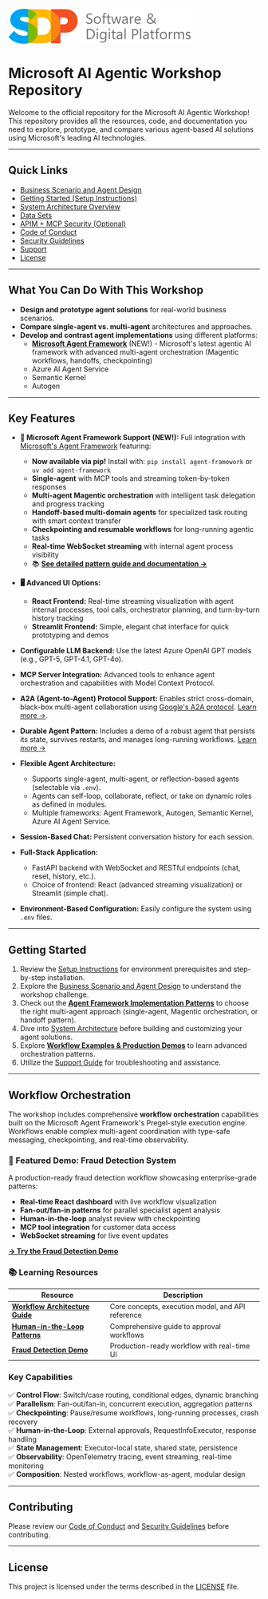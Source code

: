 ![alt text](docs/media/image-1.png)
# Microsoft AI Agentic Workshop Repository  
  
Welcome to the official repository for the Microsoft AI Agentic Workshop! This repository provides all the resources, code, and documentation you need to explore, prototype, and compare various agent-based AI solutions using Microsoft's leading AI technologies.  
  
---  
  
## Quick Links  
  
- [Business Scenario and Agent Design](./SCENARIO.md)  
- [Getting Started (Setup Instructions)](./SETUP.md)  
- [System Architecture Overview](./ARCHITECTURE.md)  
- [Data Sets](./DATA.md)  
- [APIM + MCP Security (Optional)](./mcp/MULTI_TENANT_MCP_SECURITY.md)  
- [Code of Conduct](./CODE_OF_CONDUCT.md)  
- [Security Guidelines](./SECURITY.md)  
- [Support](./SUPPORT.md)  
- [License](./LICENSE)  
  
---  
  
## What You Can Do With This Workshop  
  
- **Design and prototype agent solutions** for real-world business scenarios.  
- **Compare single-agent vs. multi-agent** architectures and approaches.  
- **Develop and contrast agent implementations** using different platforms:  
  - **[Microsoft Agent Framework](https://github.com/microsoft/agent-framework)** (NEW!) - Microsoft's latest agentic AI framework with advanced multi-agent orchestration (Magentic workflows, handoffs, checkpointing)  
  - Azure AI Agent Service  
  - Semantic Kernel  
  - Autogen  
  
---  
  
## Key Features  
  
- **🎯 Microsoft Agent Framework Support (NEW!):** Full integration with [Microsoft's Agent Framework](https://github.com/microsoft/agent-framework) featuring:
  - **Now available via pip!** Install with: `pip install agent-framework` or `uv add agent-framework`
  - **Single-agent** with MCP tools and streaming token-by-token responses
  - **Multi-agent Magentic orchestration** with intelligent task delegation and progress tracking
  - **Handoff-based multi-domain agents** for specialized task routing with smart context transfer
  - **Checkpointing and resumable workflows** for long-running agentic tasks
  - **Real-time WebSocket streaming** with internal agent process visibility
  - 📚 **[See detailed pattern guide and documentation →](agentic_ai/agents/agent_framework/README.md)**
  
- **🖥️ Advanced UI Options:**  
  - **React Frontend:** Real-time streaming visualization with agent internal processes, tool calls, orchestrator planning, and turn-by-turn history tracking
  - **Streamlit Frontend:** Simple, elegant chat interface for quick prototyping and demos
  
- **Configurable LLM Backend:** Use the latest Azure OpenAI GPT models (e.g., GPT-5, GPT-4.1, GPT-4o).  
- **MCP Server Integration:** Advanced tools to enhance agent orchestration and capabilities with Model Context Protocol.  
- **A2A (Agent-to-Agent) Protocol Support:** Enables strict cross-domain, black-box multi-agent collaboration using [Google's A2A protocol](https://github.com/google-a2a/A2A). [Learn more &rarr;](agentic_ai/agents/semantic_kernel/multi_agent/a2a).  
- **Durable Agent Pattern:** Includes a demo of a robust agent that persists its state, survives restarts, and manages long-running workflows. [Learn more &rarr;](agentic_ai/scenarios/durable_agent/README.md)  
- **Flexible Agent Architecture:**  
  - Supports single-agent, multi-agent, or reflection-based agents (selectable via `.env`).  
  - Agents can self-loop, collaborate, reflect, or take on dynamic roles as defined in modules.  
  - Multiple frameworks: Agent Framework, Autogen, Semantic Kernel, Azure AI Agent Service.  
- **Session-Based Chat:** Persistent conversation history for each session.  
- **Full-Stack Application:**  
  - FastAPI backend with WebSocket and RESTful endpoints (chat, reset, history, etc.).  
  - Choice of frontend: React (advanced streaming visualization) or Streamlit (simple chat).  
- **Environment-Based Configuration:** Easily configure the system using `.env` files.  
  
---  
  
## Getting Started  
  
1. Review the [Setup Instructions](./SETUP.md) for environment prerequisites and step-by-step installation.  
2. Explore the [Business Scenario and Agent Design](./SCENARIO.md) to understand the workshop challenge.  
3. Check out the **[Agent Framework Implementation Patterns](agentic_ai/agents/agent_framework/README.md)** to choose the right multi-agent approach (single-agent, Magentic orchestration, or handoff pattern).
4. Dive into [System Architecture](./ARCHITECTURE.md) before building and customizing your agent solutions.  
5. Explore **[Workflow Examples & Production Demos](agentic_ai/workflow/)** to learn advanced orchestration patterns.
6. Utilize the [Support Guide](./SUPPORT.md) for troubleshooting and assistance.  
  
---  
  
## Workflow Orchestration  
  
The workshop includes comprehensive **workflow orchestration** capabilities built on the Microsoft Agent Framework's Pregel-style execution engine. Workflows enable complex multi-agent coordination with type-safe messaging, checkpointing, and real-time observability.  
  
### 🎯 Featured Demo: Fraud Detection System  
  
A production-ready fraud detection workflow showcasing enterprise-grade patterns:  
  
- **Real-time React dashboard** with live workflow visualization  
- **Fan-out/fan-in patterns** for parallel specialist agent analysis  
- **Human-in-the-loop** analyst review with checkpointing  
- **MCP tool integration** for customer data access  
- **WebSocket streaming** for live event updates  
  
**[→ Try the Fraud Detection Demo](agentic_ai/workflow/fraud_detection/)**  
  
### 📚 Learning Resources  
  
| Resource | Description |  
|----------|-------------|  
| **[Workflow Architecture Guide](agentic_ai/workflow/README.md)** | Core concepts, execution model, and API reference |  
| **[Human-in-the-Loop Patterns](agentic_ai/workflow/human-in-the-loop.md)** | Comprehensive guide to approval workflows |  
| **[Fraud Detection Demo](agentic_ai/workflow/fraud_detection/)** | Production-ready workflow with real-time UI |  
  
### Key Capabilities  
  
✅ **Control Flow**: Switch/case routing, conditional edges, dynamic branching  
✅ **Parallelism**: Fan-out/fan-in, concurrent execution, aggregation patterns  
✅ **Checkpointing**: Pause/resume workflows, long-running processes, crash recovery  
✅ **Human-in-the-Loop**: External approvals, RequestInfoExecutor, response handling  
✅ **State Management**: Executor-local state, shared state, persistence  
✅ **Observability**: OpenTelemetry tracing, event streaming, real-time monitoring  
✅ **Composition**: Nested workflows, workflow-as-agent, modular design  
  
---  
  
## Contributing  
  
Please review our [Code of Conduct](./CODE_OF_CONDUCT.md) and [Security Guidelines](./SECURITY.md) before contributing.  
  
---  
  
## License  
  
This project is licensed under the terms described in the [LICENSE](./LICENSE) file.  
  
